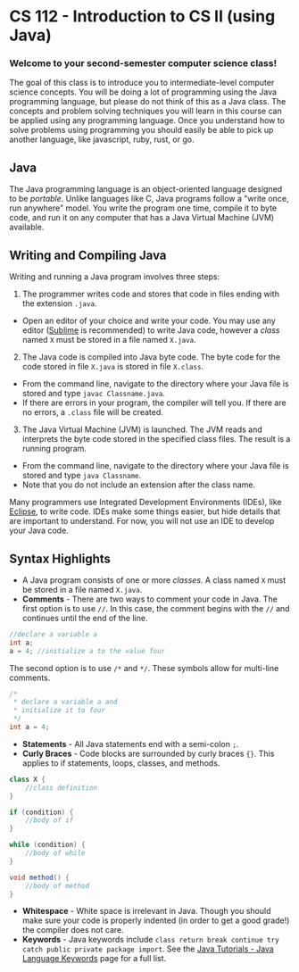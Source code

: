 CS 112 - Introduction to CS II (using Java)
===========================================

### Welcome to your second-semester computer science class!

The goal of this class is to introduce you to intermediate-level computer science concepts. You will be doing a lot of programming using the Java programming language, but please do not think of this as a Java class. The concepts and problem solving techniques you will learn in this course can be applied using any programming language. Once you understand how to solve problems using programming you should easily be able to pick up another language, like javascript, ruby, rust, or go.

## Java

The Java programming language is an object-oriented language designed to be *portable*.  Unlike languages like C, Java programs follow a "write once, run anywhere" model.  You write the program one time, compile it to byte code, and run it on any computer that has a Java Virtual Machine (JVM) available.

## Writing and Compiling Java

Writing and running a Java program involves three steps:

1. The programmer writes code and stores that code in files ending with the extension ```.java```. 
 - Open an editor of your choice and write your code. You may use any editor ([Sublime](https://www.sublimetext.com/) is recommended) to write Java code, however a *class* named ```X``` must be stored in a file named ```X.java```. 
2. The Java code is compiled into Java byte code.  The byte code for the code stored in file ```X.java``` is stored in file ```X.class```.
  - From the command line, navigate to the directory where your Java file is stored and type ```javac Classname.java```.
  - If there are errors in your program, the compiler will tell you.  If there are no errors, a ```.class``` file will be created.
3. The Java Virtual Machine (JVM) is launched.  The JVM reads and interprets the byte code stored in the specified class files.  The result is a running program.
  - From the command line, navigate to the directory where your Java file is stored and type ```java Classname```.
  - Note that you do not include an extension after the class name.

Many programmers use Integrated Development Environments (IDEs), like [Eclipse](https://eclipse.org/), to write code. IDEs make some things easier, but hide details that are important to understand. For now, you will not use an IDE to develop your Java code.


## Syntax Highlights

- A Java program consists of one or more *classes*. A class named ```X``` must be stored in a file named ```X.java```.
- **Comments** - There are two ways to comment your code in Java. The first option is to use ```//```. In this case, the comment begins with the ```//``` and continues until the end of the line.

```java
//declare a variable a
int a; 
a = 4; //initialize a to the value four
```
The second option is to use ```/*``` and ```*/```. These symbols allow for multi-line comments. 

```java
/*
 * declare a variable a and
 * initialize it to four
 */
int a = 4;
```

- **Statements** - All Java statements end with a semi-colon ```;```.
- **Curly Braces** - Code blocks are surrounded by curly braces ```{}```. This applies to if statements, loops, classes, and methods.

```java
class X {
    //class definition
}

if (condition) {
    //body of if
}

while (condition) {
    //body of while
}

void method() {
    //body of method
}
```

- **Whitespace** - White space is irrelevant in Java. Though you should make sure your code is properly indented (in order to get a good grade!) the compiler does not care.
- **Keywords** - Java keywords include ```class return break continue try catch public private package import```. See the [Java Tutorials - Java Language Keywords](https://docs.oracle.com/javase/tutorial/java/nutsandbolts/_keywords.html) page for a full list.
